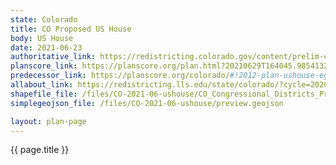 ```yaml
---
state: Colorado
title: CO Proposed US House
body: US House
date: 2021-06-23
authoritative_link: https://redistricting.colorado.gov/content/prelim-congressional-maps
planscore_link: https://planscore.org/plan.html?20210629T164045.985413296Z
predecessor_link: https://planscore.org/colorado/#!2012-plan-ushouse-eg
allabout_link: https://redistricting.lls.edu/state/colorado/?cycle=2020&level=Congress&startdate=2021-06-23
shapefile_file: /files/CO-2021-06-ushouse/CO_Congressional_Districts_Prelim_Final_SHP.zip
simplegeojson_file: /files/CO-2021-06-ushouse/preview.geojson

layout: plan-page
---
```


{{ page.title }}
